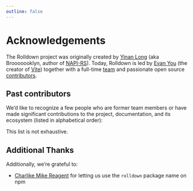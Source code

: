 ```yaml
---
outline: false
---
```


<script setup>

const contributors = [
  ['Hana', 'https://github.com/h-a-n-a'],
  ['Kui Li (underfin)', 'https://github.com/underfin'],
].sort((a, b) => a[0].localeCompare(b[0])); // Sort alphabetically by name

</script>

# Acknowledgements

The Rolldown project was originally created by [Yinan Long](https://github.com/Brooooooklyn) (aka Brooooooklyn, author of [NAPI-RS](https://napi.rs/)). Today, Rolldown is led by [Evan You](https://github.com/yyx990803) (the creator of [Vite](https://vitejs.dev/)) together with a full-time [team](./team.md) and passionate open source [contributors](https://github.com/rolldown/rolldown/graphs/contributors).

## Past contributors

We’d like to recognize a few people who are former team members or have made significant contributions to the project, documentation, and its ecosystem (listed in alphabetical order):

<ul>
<template v-for="contributor in contributors" :key="contributor[0]">
  <li>
    <a :href="contributor[1]" target="_blank">
      {{ contributor[0] }}
    </a>
  </li>
</template>
</ul>

This list is not exhaustive.

## Additional Thanks

Additionally, we’re grateful to:

- [Charlike Mike Reagent](https://github.com/tunnckoCore) for letting us use the `rolldown` package name on npm
